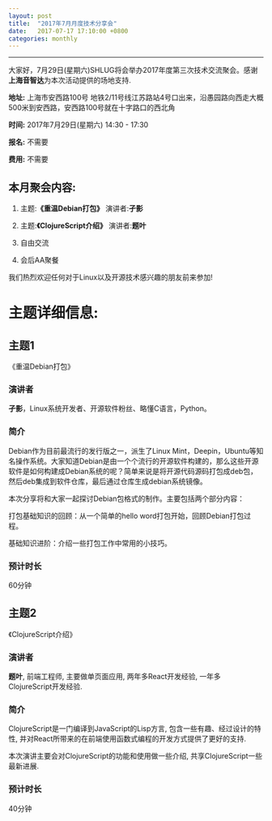 ```yaml
---
layout: post
title:  "2017年7月月度技术分享会"
date:   2017-07-17 17:10:00 +0800
categories: monthly
---
```

--------------------------------------------------------------------------------
大家好，7月29日(星期六)SHLUG将会举办2017年度第三次技术交流聚会。感谢**上海音智达**为本次活动提供的场地支持.
  

**地址:** 上海市安西路100号 地铁2/11号线江苏路站4号口出来，沿愚园路向西走大概500米到安西路，安西路100号就在十字路口的西北角

**时间:** 2017年7月29日(星期六) 14:30 - 17:30

**报名:** 不需要

**费用:** 不需要

本月聚会内容:
---------------
1. 主题:**《重温Debian打包》** 演讲者:**孑影**

2. 主题:**《ClojureScript介绍》** 演讲者:**题叶**

3. 自由交流

4. 会后AA聚餐

我们热烈欢迎任何对于Linux以及开源技术感兴趣的朋友前来参加!

# 主题详细信息:
## 主题1
《重温Debian打包》

### 演讲者
**孑影**，Linux系统开发者、开源软件粉丝、略懂C语言，Python。

### 简介
Debian作为目前最流行的发行版之一，派生了Linux Mint，Deepin，Ubuntu等知名操作系统。大家知道Debian是由一个个流行的开源软件构建的，那么这些开源软件是如何构建成Debian系统的呢？简单来说是将开源代码源码打包成deb包，然后deb集成到软件仓库，最后通过仓库生成debian系统镜像。

本次分享将和大家一起探讨Debian包格式的制作。主要包括两个部分内容：

打包基础知识的回顾：从一个简单的hello word打包开始，回顾Debian打包过程。

基础知识进阶：介绍一些打包工作中常用的小技巧。


### 预计时长
60分钟


## 主题2
《ClojureScript介绍》

### 演讲者
**题叶**, 前端工程师, 主要做单页面应用, 两年多React开发经验, 一年多ClojureScript开发经验.

### 简介
ClojureScript是一门编译到JavaScript的Lisp方言, 包含一些有趣、经过设计的特性, 并对React所带来的在前端使用函数式编程的开发方式提供了更好的支持.

本次演讲主要会对ClojureScript的功能和使用做一些介绍, 共享ClojureScript一些最新进展. 

### 预计时长
40分钟
